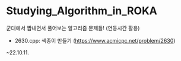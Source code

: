 # Studying_Algorithm_in_ROKA
군대에서 짬내면서 풀어보는 알고리즘 문제들! (연등시간 활용)

- 2630.cpp: 색종이 만들기 (https://www.acmicpc.net/problem/2630)

~22.10.11.
